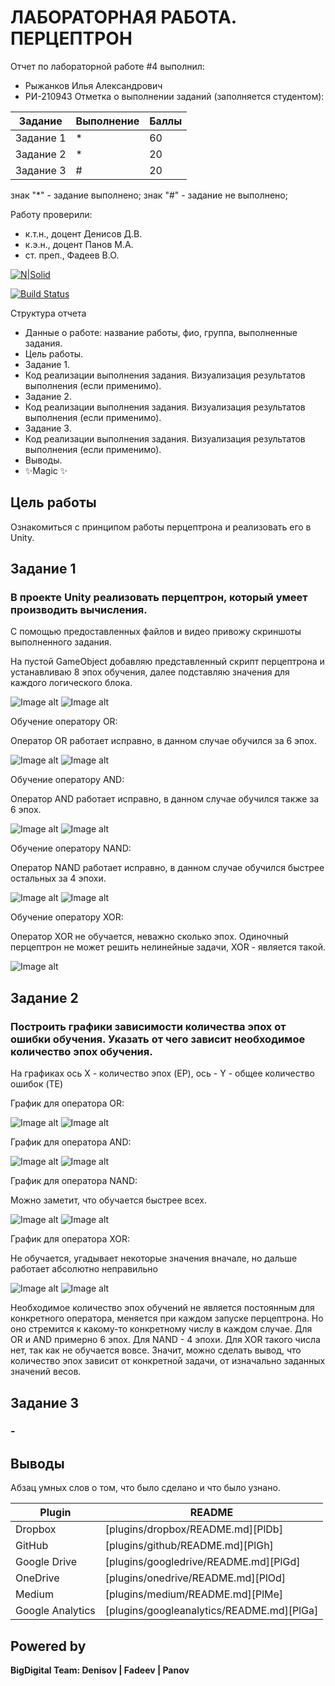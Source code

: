 # ЛАБОРАТОРНАЯ РАБОТА. ПЕРЦЕПТРОН
Отчет по лабораторной работе #4 выполнил:
- Рыжанков Илья Александрович
- РИ-210943
Отметка о выполнении заданий (заполняется студентом):

| Задание | Выполнение | Баллы |
| ------ | ------ | ------ |
| Задание 1 | * | 60 |
| Задание 2 | * | 20 |
| Задание 3 | # | 20 |

знак "*" - задание выполнено; знак "#" - задание не выполнено;

Работу проверили:
- к.т.н., доцент Денисов Д.В.
- к.э.н., доцент Панов М.А.
- ст. преп., Фадеев В.О.

[![N|Solid](https://cldup.com/dTxpPi9lDf.thumb.png)](https://nodesource.com/products/nsolid)

[![Build Status](https://travis-ci.org/joemccann/dillinger.svg?branch=master)](https://travis-ci.org/joemccann/dillinger)

Структура отчета

- Данные о работе: название работы, фио, группа, выполненные задания.
- Цель работы.
- Задание 1.
- Код реализации выполнения задания. Визуализация результатов выполнения (если применимо).
- Задание 2.
- Код реализации выполнения задания. Визуализация результатов выполнения (если применимо).
- Задание 3.
- Код реализации выполнения задания. Визуализация результатов выполнения (если применимо).
- Выводы.
- ✨Magic ✨

## Цель работы
Ознакомиться с принципом работы перцептрона и реализовать его в Unity.

## Задание 1
### В проекте Unity реализовать перцептрон, который умеет производить вычисления.

С помощью предоставленных файлов и видео привожу скриншоты выполненного задания.

На пустой GameObject добавляю представленный скрипт перцептрона и устанавливаю 8 эпох обучения, далее подставляю значения для каждого логического блока.

![Image alt](https://github.com/Friederik/DA-in-GameDev-labs/blob/main/4-1.PNG)
![Image alt](https://github.com/Friederik/DA-in-GameDev-labs/blob/main/4-2.PNG)

Обучение оператору OR:

Оператор OR работает исправно, в данном случае обучился за 6 эпох.

![Image alt](https://github.com/Friederik/DA-in-GameDev-labs/blob/main/4-1_2.PNG)
![Image alt](https://github.com/Friederik/DA-in-GameDev-labs/blob/main/4-1_3.PNG)

Обучение оператору AND:

Оператор AND работает исправно, в данном случае обучился также за 6 эпох.

![Image alt](https://github.com/Friederik/DA-in-GameDev-labs/blob/main/4-1_4.PNG)
![Image alt](https://github.com/Friederik/DA-in-GameDev-labs/blob/main/4-1_5.PNG)

Обучение оператору NAND:

Оператор NAND работает исправно, в данном случае обучился быстрее остальных за 4 эпохи.

![Image alt](https://github.com/Friederik/DA-in-GameDev-labs/blob/main/4-1_6.PNG)
![Image alt](https://github.com/Friederik/DA-in-GameDev-labs/blob/main/4-1_7.PNG)

Обучение оператору XOR:

Оператор XOR не обучается, неважно сколько эпох. Одиночный перцептрон не может решить нелинейные задачи, XOR - является такой.

![Image alt](https://github.com/Friederik/DA-in-GameDev-labs/blob/main/4-1_8.PNG)

## Задание 2
### Построить графики зависимости количества эпох от ошибки обучения. Указать от чего зависит необходимое количество эпох обучения.

На графиках ось X - количество эпох (EP), ось - Y - общее количество ошибок (TE)

График для оператора OR:

![Image alt](https://github.com/Friederik/DA-in-GameDev-labs/blob/main/4-3_1.PNG)
![Image alt](https://github.com/Friederik/DA-in-GameDev-labs/blob/main/4-3_2.PNG)

График для оператора AND:

![Image alt](https://github.com/Friederik/DA-in-GameDev-labs/blob/main/4-3_3.PNG)
![Image alt](https://github.com/Friederik/DA-in-GameDev-labs/blob/main/4-3_4.PNG)

График для оператора NAND:

Можно заметит, что обучается быстрее всех.

![Image alt](https://github.com/Friederik/DA-in-GameDev-labs/blob/main/4-3_5.PNG)
![Image alt](https://github.com/Friederik/DA-in-GameDev-labs/blob/main/4-3_6.PNG)

График для оператора XOR:

Не обучается, угадывает некоторые значения вначале, но дальше работает абсолютно неправильно

![Image alt](https://github.com/Friederik/DA-in-GameDev-labs/blob/main/4-3_7.PNG)
![Image alt](https://github.com/Friederik/DA-in-GameDev-labs/blob/main/4-3_8.PNG)

Необходимое количество эпох обучений не является постоянным для конкретного оператора, меняется при каждом запуске перцептрона. Но оно стремится к какому-то конкретному числу в каждом случае. Для OR и AND примерно 6 эпох. Для NAND - 4 эпохи. Для XOR такого числа нет, так как не обучается вовсе. Значит, можно сделать вывод, что количество эпох зависит от конкретной задачи, от изначально заданных значений весов.

## Задание 3
### -

## Выводы

Абзац умных слов о том, что было сделано и что было узнано.

| Plugin | README |
| ------ | ------ |
| Dropbox | [plugins/dropbox/README.md][PlDb] |
| GitHub | [plugins/github/README.md][PlGh] |
| Google Drive | [plugins/googledrive/README.md][PlGd] |
| OneDrive | [plugins/onedrive/README.md][PlOd] |
| Medium | [plugins/medium/README.md][PlMe] |
| Google Analytics | [plugins/googleanalytics/README.md][PlGa] |

## Powered by

**BigDigital Team: Denisov | Fadeev | Panov**


